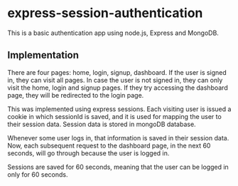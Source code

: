 # express-session-authentication
This is a basic authentication app using node.js, Express and MongoDB. 

## Implementation
There are four pages: home, login, signup, dashboard. If the user is signed in, they can visit all pages. In case the user is not signed in, they can only visit the home, login and signup pages. If they try accessing the dashboard page, they will be redirected to the login page.

This was implemented using express sessions. Each visiting user is issued a cookie in which sessionId is saved, and it is used for mapping the user to their session data. Session data is stored in mongoDB database. 

Whenever some user logs in, that information is saved in their session data. Now, each subsequent request to the dashboard page, in the next 60 seconds, will go through because the user is logged in. 

Sessions are saved for 60 seconds, meaning that the user can be logged in only for 60 seconds.
